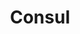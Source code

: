 ---
title: Consul
categories:
  - other
docs:
  - id: java
    url: https://java.testcontainers.org/modules/consul/
    maintainer: core
    example: |
      ```java
      var consul = new ConsulContainer(DockerImageName.parse("hashicorp/consul:1.15"));
      consul.start();
      ```
    installation: |
      ```xml
      <dependency>
          <groupId>org.testcontainers</groupId>
          <artifactId>consul</artifactId>
          <version>1.19.8</version>
          <scope>test</scope>
      </dependency>
      ```
  - id: go
    url: https://golang.testcontainers.org/modules/consul/
    maintainer: core
    example: |
      ```go
      consulContainer, err := consul.Run(ctx, "hashicorp/consul:1.15")
      ```
    installation: |
      ```bash
      go get github.com/testcontainers/testcontainers-go/modules/consul
      ```
description: |
  Consul is a service mesh and distributed key-value store.

  With the increasing popularity of Consul and config externalization, applications are now needing to source properties from Consul. This can prove challenging in the development phase without a running Consul instance readily on hand. This module solves integration testing with Consul. You can also use it to test how your application behaves with Consul by writing different test scenarios.
---
